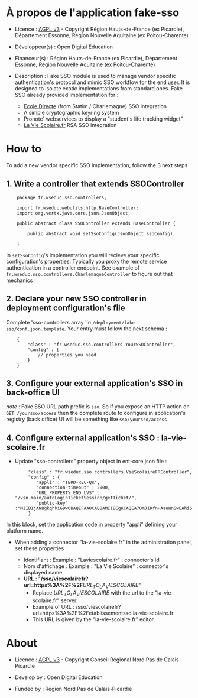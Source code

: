 # À propos de l'application fake-sso

* Licence : [AGPL v3](http://www.gnu.org/licenses/agpl.txt) - Copyright Région Hauts-de-France (ex Picardie), Département Essonne, Région Nouvelle Aquitaine (ex Poitou-Charente)
* Développeur(s) : Open Digital Education
* Financeur(s) : Région Hauts-de-France (ex Picardie), Département Essonne, Région Nouvelle Aquitaine (ex Poitou-Charente)

* Description : Fake SSO module is used to manage vendor specific authentication's protocol and mimic SSO workflow for the end user. It is designed to isolate exotic implementations from standard ones. Fake SSO already provided implementation for :

	* [Ecole Directe](https://www.ecoledirecte.com) (from Statim / Charlemagne) SSO integration
	* A simple cryptographic keyring system
	* Pronote' webservices to display a "student's life tracking widget"
	* [La Vie Scolaire.fr](http://www.axess-education.fr/la-vie-scolaire-fr/) RSA SSO integration

# How to

To add a new vendor specific SSO implementation, follow the 3 next steps

## 1. Write a controller that extends SSOController

		package fr.wseduc.sso.controllers;

		import fr.wseduc.webutils.http.BaseController;
		import org.vertx.java.core.json.JsonObject;

		public abstract class SSOController extends BaseController {

			public abstract void setSsoConfig(JsonObject ssoConfig);

		}

In `setSsoConfig`'s implementation you will recieve your specific configuration's properties.
Typically you proxy the remote service authentication in a controller endpoint.
See example of `fr.wseduc.sso.controllers.CharlemagneController` to figure out that mechanics

## 2. Declare your new SSO controller in deployment configuration's file

Complete 'sso-controllers array 'in `/deployment/fake-sso/conf.json.template`. Your entry must follow the next schema :

		{
			"class" : "fr.wseduc.sso.controllers.YourSSOController",
			"config" : {
				// properties you need
			}
		}

## 3. Configure your external application's SSO in back-office UI

_note_ : Fake SSO URL path prefix is `sso`. So if you expose an HTTP action on `GET /yoursso/access`
then the complete route to configure in application's registry (back office) UI will be something like `sso/yoursso/access`

## 4. Configure external application's SSO : la-vie-scolaire.fr

* Update "sso-controllers" property object in ent-core.json file :


           "class" : "fr.wseduc.sso.controllers.VieScolaireFRController",
           "config" : {
              "appli" : "IBRD-REC-QK",
              "connection-timeout" : 2000,
              "URL_PROPERTY_END_LVS" : "/vsn.main/autoLoginTicketSession/getTicket/",
              "public-key" :"MIIBIjANBgkqhkiG9w0BAQEFAAOCAQ8AMIIBCgKCAQEA7OmJIKfnHAauWnSwEAhi6s+8cIO0Y5HDhe7Oqm9Ko5wRWzUkEW1oDeGmaz/3L8gtZ4JprRvJOCkJETN+/Aq+S1vWMdxyjeLAXV7fI9Dlrb2MHccbmmhSC9Fic72R+AcR9Bo3oVzU3XpigP7DnZ5gI36Cmo2RTYrg7w4cj7XZm5mbW5lqr2DZNAnurWV81yWLiia88T53Kk72GMQg0OrIBMkh3cx+6pUeTRcdGNzUAhXI5xmiqB8vRdL9AKv+eFntKai3RD9LLKp6+njLzayscXIsoN6XHjFFhBg8v4xOlxp+fd+BWw4pMh0l4bjdaEIKAc4WyTHsRu7OjJeWj6m0mwIDAQAB"
           }
 In this block, set the application code in property "appli" defining your platform name.
 
* When adding a connector "la-vie-scolaire.fr" in the administration panel, set these properties :
   
  * Identifiant : Example : "Laviescolaire.fr" : connector's id
  * Nom d'affichage : Example : "La Vie Scolaire" : connector's displayed name
  * **URL** : "**/sso/viescolairefr?url=https%3A%2F%2F**$URL_TO_LA_VIESCOLAIRE$" 
    * Replace $URL_TO_LA_VIESCOLAIRE$ with the url to the "la-vie-scolaire.fr" server.
    * Example of URL : /sso/viescolairefr?url=https%3A%2F%2Fetablissementsso.la-vie-scolaire.fr
    * This URL is given by the "la-vie-scolaire.fr" editor.
    

# About

* Licence : [AGPL v3](http://www.gnu.org/licenses/agpl.txt) - Copyright Conseil Régional Nord Pas de Calais - Picardie

* Develop by : Open Digital Education

* Funded by : Région Nord Pas de Calais-Picardie



